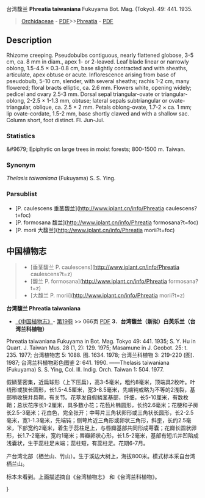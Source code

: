 台湾馥兰 **Phreatia taiwaniana** Fukuyama Bot. Mag. (Tokyo). 49: 441. 1935.

> [Orchidaceae](http://www.iplant.cn/info/Orchidaceae?t=foc) - [PDF](http://www.iplant.cn/foc/pdf/Orchidaceae.pdf)>>[Phreatia](http://www.iplant.cn/info/Phreatia?t=foc) - [PDF](http://www.iplant.cn/foc/pdf/Phreatia.pdf)

## Description

Rhizome creeping. Pseudobulbs contiguous, nearly flattened globose, 3-5 cm, ca. 8 mm in diam., apex 1- or 2-leaved. Leaf blade linear or narrowly oblong, 1.5-4.5 × 0.3-0.8 cm, base slightly contracted and with sheaths, articulate, apex obtuse or acute. Inflorescence arising from base of pseudobulb, 5-10 cm, slender, with several sheaths; rachis 1-2 cm, many flowered; floral bracts elliptic, ca. 2.6 mm. Flowers white, opening widely; pedicel and ovary 2.5-3 mm. Dorsal sepal triangular-ovate or triangular-oblong, 2-2.5 × 1-1.3 mm, obtuse; lateral sepals subtriangular or ovate-triangular, oblique, ca. 2.5 × 2 mm. Petals oblong-ovate, 1.7-2 × ca. 1 mm; lip ovate-cordate, 1.5-2 mm, base shortly clawed and with a shallow sac. Column short, foot distinct. Fl. Jun-Jul.

### Statistics
&amp;#9679; Epiphytic on large trees in moist forests; 800-1500 m. Taiwan.

### Synonym
*Thelasis taiwaniana* (Fukuyama) S. S. Ying.

### Parsublist

* [P.  caulescens  垂茎馥兰](http://www.iplant.cn/info/Phreatia caulescens?t=foc)
* [P.  formosana  馥兰](http://www.iplant.cn/info/Phreatia formosana?t=foc)
* [P.  morii  大馥兰](http://www.iplant.cn/info/Phreatia morii?t=foc)

## 中国植物志

> * [垂茎馥兰  P.  caulescens](http://www.iplant.cn/info/Phreatia caulescens?t=z)
> * [馥兰  P.  formosana](http://www.iplant.cn/info/Phreatia formosana?t=z)
> * [大馥兰  P.  morii](http://www.iplant.cn/info/Phreatia morii?t=z)


**台湾馥兰 Phreatia taiwaniana**

* [《中国植物志》](http://www.iplant.cn/frps)- [第19卷](http://www.iplant.cn/frps/vol/19) >> 066页 [PDF](http://www.iplant.cn/frps/pdf/19/066.pdf)
**3．台湾馥兰（新拟）白芙乐兰（台湾兰科植物）**

Phreatia taiwaniana Fukuyama in Bot. Mag. Tokyo 49: 441. 1935; S. Y. Hu in Quart. J. Taiwan Mus. 28 (1, 2): 129. 1975; Masamune in J. Geobot. 25: t. 235. 1977; 台湾植物志 5: 1088. 图. 1634. 1978; 台湾兰科植物 3: 219-220 (图). 1987; 台湾兰科植物彩色图鉴 2: 641. 1990. ——Thelasis taiwaniana (Fukuyama) S. S. Ying, Col. Ill. Indig. Orch. Taiwan 1: 504. 1977.

假鳞茎密集，近扁球形（上下压扁），高3-5毫米，粗约8毫米，顶端具2枚叶。叶线形或狭长圆形，长1.5-4.5厘米，宽3-8.5毫米，先端钝或略为不等的2浅裂，基部稍收狭并具鞘，有关节。花葶发自假鳞茎基部，纤细，长5-10厘米，有数枚鞘；总状花序长1-2厘米，具多数小花；花苞片椭圆形，长约2.6毫米；花梗和子房长2.5-3毫米；花白色，完全张开；中萼片三角状卵形或三角状长圆形，长2-2.5毫米，宽1-1.3毫米，先端钝；侧萼片近三角形或卵状三角形，斜歪，长约2.5毫米，下部宽约2毫米，着生于蕊柱足上，与唇瓣基部共同形成萼囊；花瓣长圆状卵形，长1.7-2毫米，宽约1毫米；唇瓣卵状心形，长1.5-2毫米，基部有短爪并凹陷成浅囊状，生于蕊柱足末端；蕊柱短，有蕊柱足。花期6-7月。

产台湾北部（栖兰山、竹山）。生于溪边大树上，海拔800米。模式标本采自台湾栖兰山。

标本未看到。上面描述摘自《台湾植物志》 和《台湾兰科植物》。

}